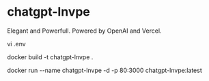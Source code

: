 # chatgpt-lnvpe
Elegant and Powerfull. Powered by OpenAI and Vercel.

vi .env

docker build -t chatgpt-lnvpe .

docker run --name chatgpt-lnvpe -d -p 80:3000 chatgpt-lnvpe:latest
